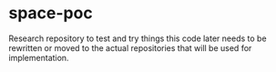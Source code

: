 # space-poc


Research repository to test and try things
this code later needs to be rewritten or moved to the actual
repositories that will be used for implementation.
